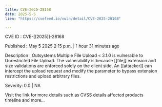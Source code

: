 ```yaml
---
title: CVE-2025-28168
date: 2025-5-5
lien: "https://cvefeed.io/vuln/detail/CVE-2025-28168"

---
```


CVE ID : CVE-[[2025]]-28168

Published :  May 5
2025
2:15 p.m. | 1 hour
31 minutes ago

Description : Outsystems Multiple File Upload < 3.1.0 is vulnerable to Unrestricted File Upload. The vulnerability is because  [[file]] extension and size validations are enforced solely on the client side. An  [[attacker]] can intercept the upload request and modify the parameter to bypass extension restrictions and upload arbitrary files.

Severity: 0.0 | NA

Visit the link for more details
such as CVSS details
affected products
timeline
and more...

